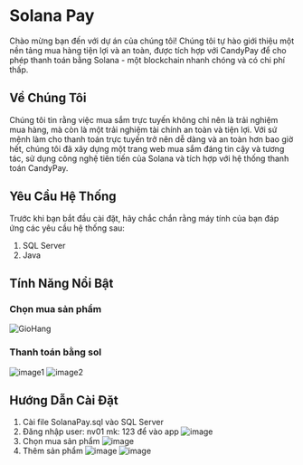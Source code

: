 # Solana Pay
Chào mừng bạn đến với dự án của chúng tôi! Chúng tôi tự hào giới thiệu một nền tảng mua hàng tiện lợi và an toàn, được tích hợp với CandyPay để cho phép thanh toán bằng Solana - một blockchain nhanh chóng và có chi phí thấp.
## Về Chúng Tôi
Chúng tôi tin rằng việc mua sắm trực tuyến không chỉ nên là trải nghiệm mua hàng, mà còn là một trải nghiệm tài chính an toàn và tiện lợi. Với sứ mệnh làm cho thanh toán trực tuyến trở nên dễ dàng và an toàn hơn bao giờ hết, chúng tôi đã xây dựng một trang web mua sắm đáng tin cậy và tương tác, sử dụng công nghệ tiên tiến của Solana và tích hợp với hệ thống thanh toán CandyPay.
## Yêu Cầu Hệ Thống
Trước khi bạn bắt đầu cài đặt, hãy chắc chắn rằng máy tính của bạn đáp ứng các yêu cầu hệ thống sau:
1. SQL Server
2. Java

## Tính Năng Nổi Bật
### Chọn mua sản phẩm 
![GioHang](https://user-images.githubusercontent.com/93584462/281585365-2d7122cd-d729-4613-af91-0cee4126863b.png)
### Thanh toán bằng sol
![image1](https://github.com/huynhhoan240403/SolanaPay/assets/93584462/a478043c-d4ab-4a09-a691-aa268d5850b7)
![image2](https://github.com/huynhhoan240403/SolanaPay/assets/93584462/bb8dcab1-82a9-4b0d-afda-4a5efde47e73)

## Hướng Dẫn Cài Đặt
1. Cài file SolanaPay.sql vào SQL Server
2. Đăng nhập user: nv01 mk: 123 để vào app
![image](https://github.com/huynhhoan240403/SolanaPay/assets/93584462/c9db9530-1dd8-49de-8d1d-8fdf013e2873)
3. Chọn mua sản phẩm 
![image](https://github.com/huynhhoan240403/SolanaPay/assets/93584462/439fa492-d00e-4e78-a132-4b83066da22d)
4. Thêm sản phẩm 
![image](https://github.com/huynhhoan240403/SolanaPay/assets/93584462/3f128d4d-e94e-4774-adf6-7236f3d8ced3)
![image](https://github.com/huynhhoan240403/SolanaPay/assets/93584462/3df5273e-fad9-46e2-bb5c-7a6e07567593)

